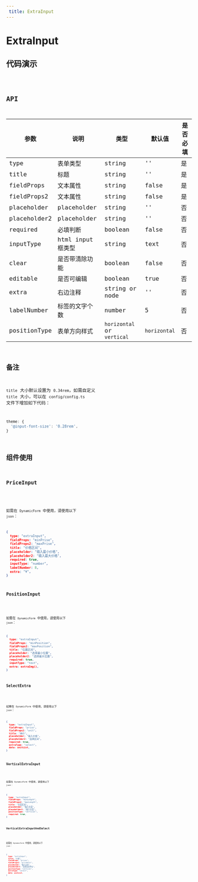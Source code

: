 ```yaml
---
 title: ExtraInput
---
```


# ExtraInput

## 代码演示

<code src="./demo/index.tsx" />

## API

| 参数         | 说明              | 类型                       | 默认值       | 是否必填 |
| ------------ | ----------------- | -------------------------- | ------------ | -------- |
| type         | 表单类型          | string                     | ''           | 是       |
| title        | 标题              | string                     | ''           | 是       |
| fieldProps   | 文本属性          | string                     | false        | 是       |
| fieldProps2  | 文本属性          | string                     | false        | 是       |
| placeholder  | placeholder       | string                     | ''           | 否       |
| placeholder2 | placeholder       | string                     | ''           | 否       |
| required     | 必填判断          | boolean                    | false        | 否       |
| inputType    | html input 框类型 | string                     | text         | 否       |
| clear        | 是否带清除功能    | boolean                    | false        | 否       |
| editable     | 是否可编辑        | boolean                    | true         | 否       |
| extra        | 右边注释          | string or node             | ''           | 否       |
| labelNumber  | 标签的文字个数    | number                     | 5            | 否       |
| positionType | 表单方向样式      | `horizontal` or `vertical` | `horizontal` | 否       |

## 备注

`title` 大小默认设置为 `0.34rem`，如需自定义 `title` 大小，可以在 `config/config.ts` 文件下增加如下代码：

```js
theme: {
  '@input-font-size': '0.28rem',
}
```

## 组件使用

### PriceInput

<code src="./demo/priceInput.tsx" />

如需在 `DynamicForm` 中使用，请使用以下 `json`：

```json
{
  type: "extraInput",
  fieldProps: "minPrise",
  fieldProps2: "maxPrise",
  title: "价格区间",
  placeholder: "输入最小价格",
  placeholder2: "输入最大价格",
  required: true,
  inputType: "number",
  labelNumber: 8,
  extra: "¥",
}
```

### PositionInput

<code src="./demo/positionInput.tsx" />

如需在 `DynamicForm` 中使用，请使用以下 `json`：

```json
{
  type: "extraInput",
  fieldProps: "minPosition",
  fieldProps2: "maxPosition",
  title: "位置区间",
  placeholder: "选择最小位置",
  placeholder2: "选择最大位置",
  required: true,
  inputType: "text",
  extra: extraImg(),
}
```

### SelectExtra

<code src="./demo/selectExtra.tsx" />

如需在 `DynamicForm` 中使用，请使用以下 `json`：

```json
{
  type: "extraInput",
  fieldProps: "price",
  fieldProps2: "unit",
  title: "单价",
  placeholder: "输入价格",
  placeholder2: "选择区间",
  required: true,
  extraType: "select",
  data: unitList,
}
```

### VerticalExtraInput

<code src="./demo/verticalExtraInput.tsx" />

如需在 `DynamicForm` 中使用，请使用以下 `json`：

```json
{
  type: "extraInput",
  fieldProps: "minLength",
  fieldProps2: "maxLength",
  title: "长度区间",
  placeholder: "输入长度",
  placeholder2: "输入长度",
  positionType: "vertical",
  required: true,
}
```

### VerticalExtraInputAndSelect

<code src="./demo/verticalExtraInputAndSelect.tsx" />

如需在 `DynamicForm` 中使用，请使用以下 `json`：

```json
{
  type: "extraInput",
  title: "价格",
  fieldProps: "prices",
  fieldProps2: "priceUnit",
  placeholder: "输入长度",
  placeholder2: "选择长度单位",
  positionType: "vertical",
  extraType: "select",
  data: unitList,
}
```